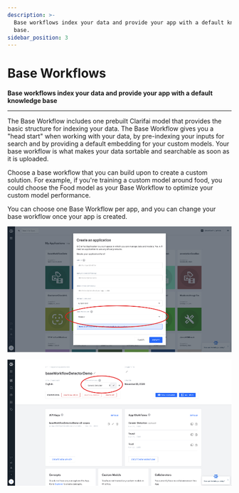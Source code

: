 ```yaml
---
description: >-
  Base workflows index your data and provide your app with a default knowledge
  base.
sidebar_position: 3
---
```


# Base Workflows

**Base workflows index your data and provide your app with a default knowledge base**
<hr />

The Base Workflow includes one prebuilt Clarifai model that provides the basic structure for indexing your data. The Base Workflow gives you a "head start" when working with your data, by pre-indexing your inputs for search and by providing a default embedding for your custom models. Your base workflow is what makes your data sortable and searchable as soon as it is uploaded. 

Choose a base workflow that you can build upon to create a custom solution. For example, if you're training a custom model around food, you could choose the Food model as your Base Workflow to optimize your custom model performance.

You can choose one Base Workflow per app, and you can change your base workflow once your app is created. 

![Choose your base workflow when you set up your app.](/img/baseworkflowsetup.jpg)

![Change your base workflow once an app is created.](/img/changebasewkflw.jpg)



